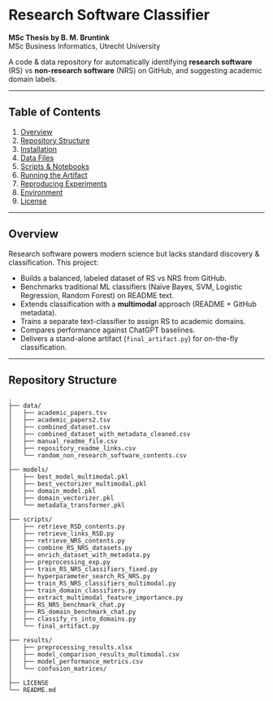 # Research Software Classifier

**MSc Thesis by B. M. Bruntink**  
MSc Business Informatics, Utrecht University

A code & data repository for automatically identifying **research software** (RS) vs **non-research software** (NRS) on GitHub, and suggesting academic domain labels.

---

## Table of Contents

1. [Overview](#overview)  
2. [Repository Structure](#repository-structure)  
3. [Installation](#installation)  
4. [Data Files](#data-files)  
5. [Scripts & Notebooks](#scripts--notebooks)  
6. [Running the Artifact](#running-the-artifact)  
7. [Reproducing Experiments](#reproducing-experiments)  
8. [Environment](#environment)  
9. [License](#license)  

---

## Overview

Research software powers modern science but lacks standard discovery & classification. This project:

- Builds a balanced, labeled dataset of RS vs NRS from GitHub.  
- Benchmarks traditional ML classifiers (Naïve Bayes, SVM, Logistic Regression, Random Forest) on README text.  
- Extends classification with a **multimodal** approach (README + GitHub metadata).  
- Trains a separate text-classifier to assign RS to academic domains.  
- Compares performance against ChatGPT baselines.  
- Delivers a stand-alone artifact (`final_artifact.py`) for on-the-fly classification.

---

## Repository Structure

```text
.
├── data/
│   ├── academic_papers.tsv
│   ├── academic_papers2.tsv
│   ├── combined_dataset.csv
│   ├── combined_dataset_with_metadata_cleaned.csv
│   ├── manual_readme_file.csv
│   ├── repository_readme_links.csv
│   └── random_non_research_software_contents.csv
│
├── models/
│   ├── best_model_multimodal.pkl
│   ├── best_vectorizer_multimodal.pkl
│   ├── domain_model.pkl
│   ├── domain_vectorizer.pkl
│   └── metadata_transformer.pkl
│
├── scripts/
│   ├── retrieve_RSD_contents.py
│   ├── retrieve_links_RSD.py
│   ├── retrieve_NRS_contents.py
│   ├── combine_RS_NRS_datasets.py
│   ├── enrich_dataset_with_metadata.py
│   ├── preprocessing_exp.py
│   ├── train_RS_NRS_classifiers_fixed.py
│   ├── hyperparameter_search_RS_NRS.py
│   ├── train_RS_NRS_classifiers_multimodal.py
│   ├── train_domain_classifiers.py
│   ├── extract_multimodal_feature_importance.py
│   ├── RS_NRS_benchmark_chat.py
│   ├── RS_domain_benchmark_chat.py
│   ├── classify_rs_into_domains.py
│   └── final_artifact.py
│
├── results/
│   ├── preprocessing_results.xlsx
│   ├── model_comparison_results_multimodal.csv
│   ├── model_performance_metrics.csv
│   └── confusion_matrices/
│
├── LICENSE
└── README.md






